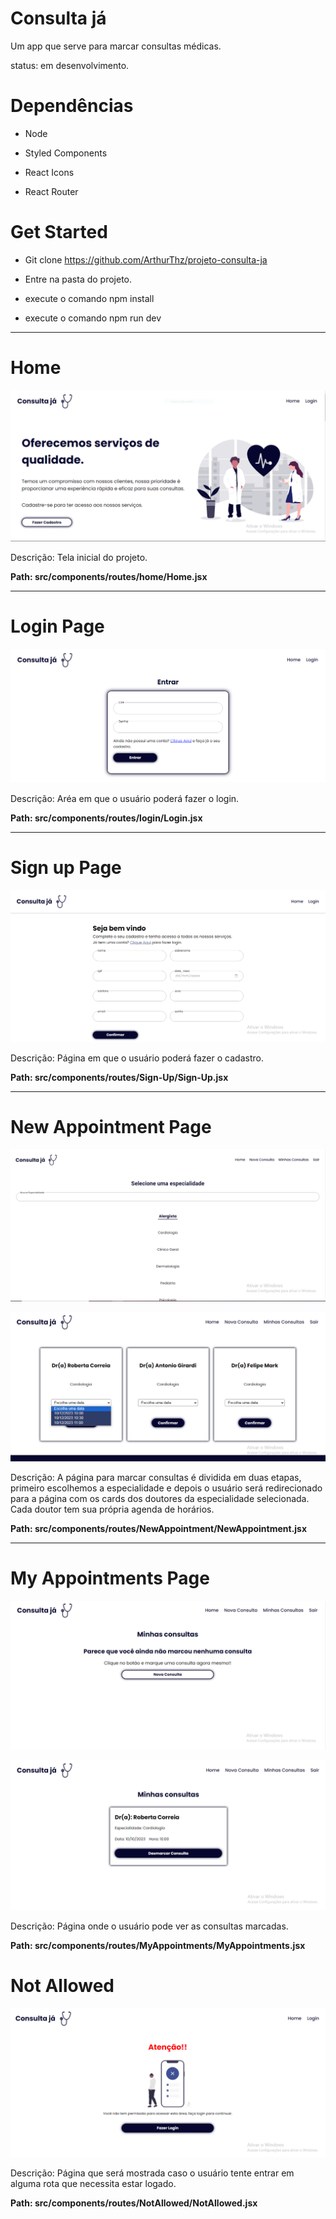 # Consulta já

Um app que serve para marcar consultas médicas.

status: em desenvolvimento.

# Dependências

- Node

- Styled Components

- React Icons

- React Router

# Get Started

- Git clone https://github.com/ArthurThz/projeto-consulta-ja

- Entre na pasta do projeto.

- execute o comando npm install

- execute o comando npm run dev

---

# Home

![Home Image](src/assets/image/home-gif.gif)

Descrição: Tela inicial do projeto.

<strong>Path: src/components/routes/home/Home.jsx</strong>

---

# Login Page

![Alt text](src/assets/image/print-login.PNG)

Descrição: Aréa em que o usuário poderá fazer o login.

<strong>Path: src/components/routes/login/Login.jsx</strong>

---

# Sign up Page

![Alt text](src/assets/image/image-1.png)

Descrição: Página em que o usuário poderá fazer o cadastro.

<strong>Path: src/components/routes/Sign-Up/Sign-Up.jsx</strong>

---

# New Appointment Page

![Alt text](src/assets/image/image-2.png)
<br>

![Alt text](src/assets/image/image-3.png)

Descrição: A página para marcar consultas é dividida em duas etapas, primeiro escolhemos a especialidade e depois o usuário será redirecionado para a página com os cards dos doutores da especialidade selecionada.
Cada doutor tem sua própria agenda de horários.

<strong>Path: src/components/routes/NewAppointment/NewAppointment.jsx</strong>

---

# My Appointments Page

![Alt text](src/assets/image/image-4.png)
<br>

![Alt text](src/assets/image/image-5.png)

Descrição: Página onde o usuário pode ver as consultas marcadas.

<strong>Path: src/components/routes/MyAppointments/MyAppointments.jsx</strong>

# Not Allowed

![Alt text](src/assets/image/image-6.png)

Descrição: Página que será mostrada caso o usuário tente entrar em alguma rota que necessita estar logado.

<strong>Path: src/components/routes/NotAllowed/NotAllowed.jsx</strong>
